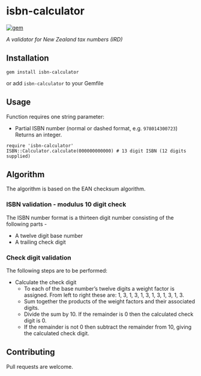 # isbn-calculator

[![gem](https://img.shields.io/gem/v/isbn-calculator.svg)](https://rubygems.org/gems/isbn-calculator)

_A validator for New Zealand tax numbers (IRD)_

## Installation

```
gem install isbn-calculator
```
or add `isbn-calculator` to your Gemfile

## Usage

Function requires one string parameter:
* Partial ISBN number (normal or dashed format, e.g. `978014300723`)
Returns an integer.

```
require 'isbn-calculator'
ISBN::Calculator.calculate(000000000000) # 13 digit ISBN (12 digits supplied)
```

## Algorithm

The algorithm is based on the EAN checksum algorithm.

### ISBN validation - modulus 10 digit check

The ISBN number format is a thirteen digit number consisting of the following parts -

* A twelve digit base number
* A trailing check digit

### Check digit validation

The following steps are to be performed:

* Calculate the check digit
    * To each of the base number’s twelve digits a weight factor is assigned. From left to right these are: 1, 3, 1, 3, 1, 3, 1, 3, 1, 3, 1, 3.
    * Sum together the products of the weight factors and their associated digits.
    * Divide the sum by 10. If the remainder is 0 then the calculated check digit is 0.
    * If the remainder is not 0 then subtract the remainder from 10, giving the calculated check digit.

## Contributing

Pull requests are welcome.
